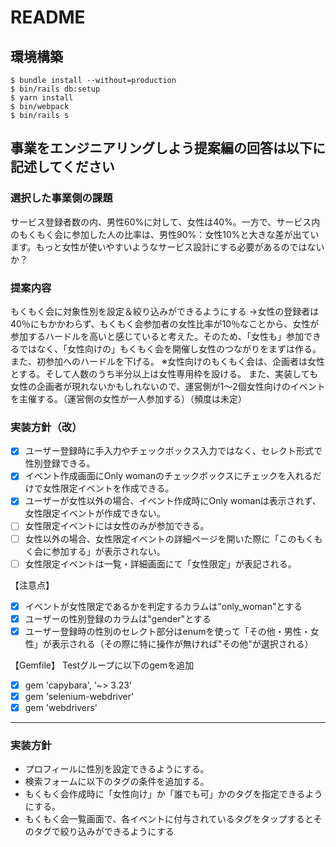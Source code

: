 # README

## 環境構築
```
$ bundle install --without=production
$ bin/rails db:setup
$ yarn install
$ bin/webpack
$ bin/rails s
```

## 事業をエンジニアリングしよう提案編の回答は以下に記述してください

### 選択した事業側の課題
サービス登録者数の内、男性60%に対して、女性は40%。一方で、サービス内のもくもく会に参加した人の比率は、男性90%：女性10%と大きな差が出ています。もっと女性が使いやすいようなサービス設計にする必要があるのではないか？

### 提案内容
もくもく会に対象性別を設定＆絞り込みができるようにする
->女性の登録者は40％にもかかわらず、もくもく会参加者の女性比率が10％なことから、女性が参加するハードルを高いと感じていると考えた。そのため、「女性も」参加できるではなく、「女性向けの」もくもく会を開催し女性のつながりをまずは作る。また、初参加へのハードルを下げる。
※女性向けのもくもく会は、企画者は女性とする。そして人数のうち半分以上は女性専用枠を設ける。
また、実装しても女性の企画者が現れないかもしれないので、運営側が1〜2個女性向けのイベントを主催する。（運営側の女性が一人参加する）（頻度は未定）

### 実装方針（改）
- [x] ユーザー登録時に手入力やチェックボックス入力ではなく、セレクト形式で性別登録できる。
- [x] イベント作成画面にOnly womanのチェックボックスにチェックを入れるだけで女性限定イベントを作成できる。
- [x] ユーザーが女性以外の場合、イベント作成時にOnly womanは表示されず、女性限定イベントが作成できない。
- [ ] 女性限定イベントには女性のみが参加できる。
- [ ] 女性以外の場合、女性限定イベントの詳細ページを開いた際に「このもくもく会に参加する」が表示されない。
- [ ] 女性限定イベントは一覧・詳細画面にて「女性限定」が表記される。

【注意点】
- [x] イベントが女性限定であるかを判定するカラムは"only_woman"とする
- [x] ユーザーの性別登録のカラムは"gender"とする
- [x] ユーザー登録時の性別のセレクト部分はenumを使って「その他・男性・女性」が表示される（その際に特に操作が無ければ"その他"が選択される）
    
【Gemfile】
Testグループに以下のgemを追加
- [x] gem 'capybara', '~> 3.23'
- [x] gem 'selenium-webdriver'
- [x] gem 'webdrivers' 

***

### 実装方針
- プロフィールに性別を設定できるようにする。
- 検索フォームに以下のタグの条件を追加する。
- もくもく会作成時に「女性向け」か「誰でも可」かのタグを指定できるようにする。
- もくもく会一覧画面で、各イベントに付与されているタグをタップするとそのタグで絞り込みができるようにする
